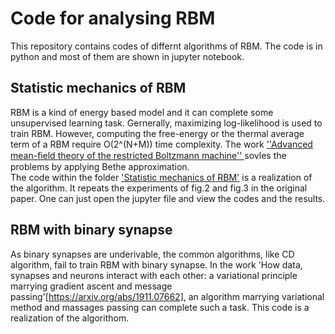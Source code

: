 # Code for analysing RBM
This repository contains codes of differnt algorithms of RBM. The code is in python and most of them are shown in jupyter notebook.
  
##  Statistic mechanics of RBM
RBM is a kind of energy based model and it can complete some unsupervised learning task. Gernerally, maximizing log-likelihood is used to train RBM. However, computing the free-energy or the thermal average term of a RBM require O(2^(N+M)) time complexity. The work [''Advanced mean-ﬁeld theory of the restricted Boltzmann machine''
](https://journals.aps.org/pre/abstract/10.1103/PhysRevE.91.050101) sovles the problems by applying Bethe approximation.   
The code within the folder ['Statistic mechanics of RBM'](https://github.com/HuangZhenYe97/RBM/tree/master/Statistic%20mechanics%20of%20RBM) is a realization of the algorithm. It repeats the experiments of fig.2 and fig.3 in the original paper. One can just open the jupyter file and view the codes and the results.
  
  ## RBM with binary synapse   
  As binary synapses are underivable, the common algorithms, like CD algorithm, fail to train RBM with binary synapse.  In the work 'How data, synapses and neurons interact with each other: a variational principle marrying gradient ascent and message passing'[https://arxiv.org/abs/1911.07662], an algorithm marrying variational method and massages passing can complete such a task. This code is a realization of the algorithom.
